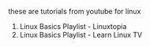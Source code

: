 these are tutorials from youtube for linux
1. Linux Basics Playlist - Linuxtopia
2. Linux Basics Playlist - Learn Linux TV
